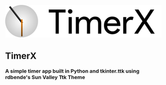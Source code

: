 <p style="text-align: center;">
    <img src="./assets/readme/banner.png"></img>
</p>

# TimerX

### A simple timer app built in Python and tkinter.ttk using rdbende's Sun Valley Ttk Theme
